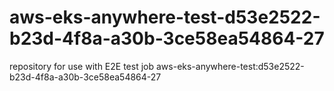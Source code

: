 # aws-eks-anywhere-test-d53e2522-b23d-4f8a-a30b-3ce58ea54864-27
repository for use with E2E test job aws-eks-anywhere-test:d53e2522-b23d-4f8a-a30b-3ce58ea54864-27
